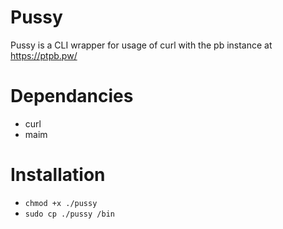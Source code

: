 # Pussy
Pussy is a CLI wrapper for usage of curl with the pb instance at https://ptpb.pw/
# Dependancies
- curl
- maim
# Installation
- ```chmod +x ./pussy```
- ```sudo cp ./pussy /bin```

